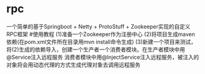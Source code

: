 # rpc
一个简单的基于Springboot + Netty + ProtoStuff + Zookeeper实现的自定义RPC框架
#使用教程
(1)准备一个Zookeeper作为注册中心
(2)将项目生成maven依赖(在pom.xml文件所在目录用mvn install命令生成)
(3)新建一个项目来测试，将(2)生成的依赖导入，创建一个生产者一个消费者模块。在生产者模块中用@Service注入远程服务
消费者模块中用@InjectService注入远程服务，被注入的对象将会用动态代理的方式生成代理对象去调用远程服务

